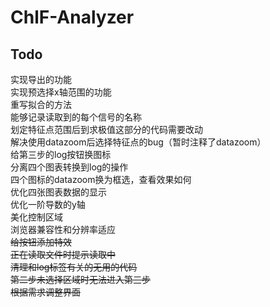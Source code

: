 # ChlF-Analyzer
## Todo
实现导出的功能<br>
实现预选择x轴范围的功能<br>
重写拟合的方法<br>
能够记录读取到的每个信号的名称<br>
划定特征点范围后到求极值这部分的代码需要改动<br>
解决使用datazoom后选择特征点的bug（暂时注释了datazoom）<br>
给第三步的log按钮换图标<br>
分离四个图表转换到log的操作<br>
四个图标的datazoom换为框选，查看效果如何<br>
优化四张图表数据的显示<br>
优化一阶导数的y轴<br>
美化控制区域<br>
浏览器兼容性和分辨率适应<br>
~~给按钮添加特效~~<br>
~~正在读取文件时提示读取中~~<br>
~~清理和log标签有关的无用的代码~~<br>
~~第二步未选择区域时无法进入第三步~~<br>
~~根据需求调整界面~~<br>
